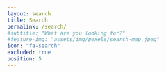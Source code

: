 ```yaml
---
layout: search
title: Search
permalink: /search/
#subtitle: "What are you looking for?"
#feature-img: "assets/img/pexels/search-map.jpeg"
icon: "fa-search"
excluded: true
position: 5
---
```

